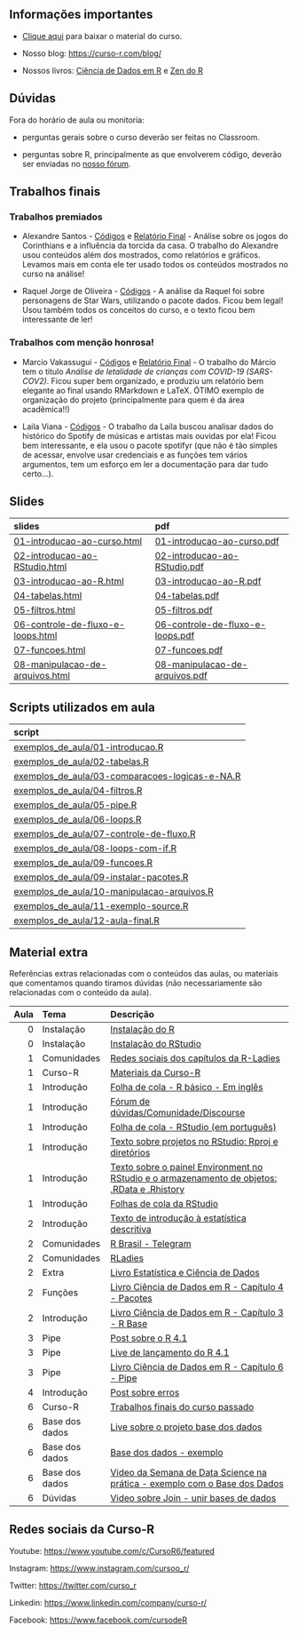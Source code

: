 
<!-- README.md is generated from README.Rmd. Please edit that file -->

## Informações importantes

-   [Clique
    aqui](https://github.com/curso-r/main-intro-programacao/raw/master/material_do_curso.zip)
    para baixar o material do curso.

-   Nosso blog: <https://curso-r.com/blog/>

-   Nossos livros: [Ciência de Dados em R](https://livro.curso-r.com/) e
    [Zen do R](https://curso-r.github.io/zen-do-r/)

## Dúvidas

Fora do horário de aula ou monitoria:

-   perguntas gerais sobre o curso deverão ser feitas no Classroom.

-   perguntas sobre R, principalmente as que envolverem código, deverão
    ser enviadas no [nosso fórum](https://discourse.curso-r.com/).

## Trabalhos finais

### Trabalhos premiados

-   Alexandre Santos -
    [Códigos](https://github.com/curso-r/202202-intro-programacao/tree/main/trabalhos_finais/Alexandre_Santos)
    e [Relatório
    Final](https://github.com/curso-r/202202-intro-programacao/blob/main/trabalhos_finais/Alexandre_Santos/A%20for%C3%A7a%20do%20povo.pdf) -
    Análise sobre os jogos do Corinthians e a influência da torcida da
    casa. O trabalho do Alexandre usou conteúdos além dos mostrados,
    como relatórios e gráficos. Levamos mais em conta ele ter usado
    todos os conteúdos mostrados no curso na análise!

-   Raquel Jorge de Oliveira -
    [Códigos](https://github.com/curso-r/202202-intro-programacao/tree/main/trabalhos_finais/Raquel_Jorge_de_Oliveira) -
    A análise da Raquel foi sobre personagens de Star Wars, utilizando o
    pacote dados. Ficou bem legal! Usou também todos os conceitos do
    curso, e o texto ficou bem interessante de ler!

### Trabalhos com menção honrosa!

-   Marcio Vakassugui -
    [Códigos](https://github.com/curso-r/202202-intro-programacao/tree/main/trabalhos_finais/Marcio_Vakassugui)
    e [Relatório
    Final](https://github.com/curso-r/202202-intro-programacao/blob/main/trabalhos_finais/Marcio_Vakassugui/manuscrito/trabalho_curso_r.pdf) -
    O trabalho do Márcio tem o titulo *Análise de letalidade de crianças
    com COVID-19 (SARS-COV2)*. Ficou super bem organizado, e produziu um
    relatório bem elegante ao final usando RMarkdown e LaTeX. ÓTIMO
    exemplo de organização do projeto (principalmente para quem é da
    área acadêmica!!)

-   Laila Viana -
    [Códigos](https://github.com/curso-r/202202-intro-programacao/tree/main/trabalhos_finais/Laila_Viana) -
    O trabalho da Laila buscou analisar dados do histórico do Spotify de
    músicas e artistas mais ouvidas por ela! Ficou bem interessante, e
    ela usou o pacote spotifyr (que não é tão simples de acessar,
    envolve usar credenciais e as funções tem vários argumentos, tem um
    esforço em ler a documentação para dar tudo certo…).

## Slides

| slides                                                                                                                         | pdf                                                                                                                          |
|:-------------------------------------------------------------------------------------------------------------------------------|:-----------------------------------------------------------------------------------------------------------------------------|
| [01-introducao-ao-curso.html](https://curso-r.github.io/main-intro-programacao/slides/01-introducao-ao-curso.html)             | [01-introducao-ao-curso.pdf](https://curso-r.github.io/main-intro-programacao/slides/01-introducao-ao-curso.pdf)             |
| [02-introducao-ao-RStudio.html](https://curso-r.github.io/main-intro-programacao/slides/02-introducao-ao-RStudio.html)         | [02-introducao-ao-RStudio.pdf](https://curso-r.github.io/main-intro-programacao/slides/02-introducao-ao-RStudio.pdf)         |
| [03-introducao-ao-R.html](https://curso-r.github.io/main-intro-programacao/slides/03-introducao-ao-R.html)                     | [03-introducao-ao-R.pdf](https://curso-r.github.io/main-intro-programacao/slides/03-introducao-ao-R.pdf)                     |
| [04-tabelas.html](https://curso-r.github.io/main-intro-programacao/slides/04-tabelas.html)                                     | [04-tabelas.pdf](https://curso-r.github.io/main-intro-programacao/slides/04-tabelas.pdf)                                     |
| [05-filtros.html](https://curso-r.github.io/main-intro-programacao/slides/05-filtros.html)                                     | [05-filtros.pdf](https://curso-r.github.io/main-intro-programacao/slides/05-filtros.pdf)                                     |
| [06-controle-de-fluxo-e-loops.html](https://curso-r.github.io/main-intro-programacao/slides/06-controle-de-fluxo-e-loops.html) | [06-controle-de-fluxo-e-loops.pdf](https://curso-r.github.io/main-intro-programacao/slides/06-controle-de-fluxo-e-loops.pdf) |
| [07-funcoes.html](https://curso-r.github.io/main-intro-programacao/slides/07-funcoes.html)                                     | [07-funcoes.pdf](https://curso-r.github.io/main-intro-programacao/slides/07-funcoes.pdf)                                     |
| [08-manipulacao-de-arquivos.html](https://curso-r.github.io/main-intro-programacao/slides/08-manipulacao-de-arquivos.html)     | [08-manipulacao-de-arquivos.pdf](https://curso-r.github.io/main-intro-programacao/slides/08-manipulacao-de-arquivos.pdf)     |

## Scripts utilizados em aula

| script                                                                                                                                                                   |
|:-------------------------------------------------------------------------------------------------------------------------------------------------------------------------|
| [exemplos_de_aula/01-introducao.R](https://raw.githubusercontent.com/curso-r/202202-intro-programacao/main/exemplos_de_aula/01-introducao.R)                             |
| [exemplos_de_aula/02-tabelas.R](https://raw.githubusercontent.com/curso-r/202202-intro-programacao/main/exemplos_de_aula/02-tabelas.R)                                   |
| [exemplos_de_aula/03-comparacoes-logicas-e-NA.R](https://raw.githubusercontent.com/curso-r/202202-intro-programacao/main/exemplos_de_aula/03-comparacoes-logicas-e-NA.R) |
| [exemplos_de_aula/04-filtros.R](https://raw.githubusercontent.com/curso-r/202202-intro-programacao/main/exemplos_de_aula/04-filtros.R)                                   |
| [exemplos_de_aula/05-pipe.R](https://raw.githubusercontent.com/curso-r/202202-intro-programacao/main/exemplos_de_aula/05-pipe.R)                                         |
| [exemplos_de_aula/06-loops.R](https://raw.githubusercontent.com/curso-r/202202-intro-programacao/main/exemplos_de_aula/06-loops.R)                                       |
| [exemplos_de_aula/07-controle-de-fluxo.R](https://raw.githubusercontent.com/curso-r/202202-intro-programacao/main/exemplos_de_aula/07-controle-de-fluxo.R)               |
| [exemplos_de_aula/08-loops-com-if.R](https://raw.githubusercontent.com/curso-r/202202-intro-programacao/main/exemplos_de_aula/08-loops-com-if.R)                         |
| [exemplos_de_aula/09-funcoes.R](https://raw.githubusercontent.com/curso-r/202202-intro-programacao/main/exemplos_de_aula/09-funcoes.R)                                   |
| [exemplos_de_aula/09-instalar-pacotes.R](https://raw.githubusercontent.com/curso-r/202202-intro-programacao/main/exemplos_de_aula/09-instalar-pacotes.R)                 |
| [exemplos_de_aula/10-manipulacao-arquivos.R](https://raw.githubusercontent.com/curso-r/202202-intro-programacao/main/exemplos_de_aula/10-manipulacao-arquivos.R)         |
| [exemplos_de_aula/11-exemplo-source.R](https://raw.githubusercontent.com/curso-r/202202-intro-programacao/main/exemplos_de_aula/11-exemplo-source.R)                     |
| [exemplos_de_aula/12-aula-final.R](https://raw.githubusercontent.com/curso-r/202202-intro-programacao/main/exemplos_de_aula/12-aula-final.R)                             |

## Material extra

Referências extras relacionadas com o conteúdos das aulas, ou materiais
que comentamos quando tiramos dúvidas (não necessariamente são
relacionadas com o conteúdo da aula).

| Aula | Tema           | Descrição                                                                                                                                                 |
|-----:|:---------------|:----------------------------------------------------------------------------------------------------------------------------------------------------------|
|    0 | Instalação     | [Instalação do R](https://livro.curso-r.com/1-1-instalacao-do-r.html)                                                                                     |
|    0 | Instalação     | [Instalação do RStudio](https://livro.curso-r.com/1-2-instalacao-do-rstudio.html)                                                                         |
|    1 | Comunidades    | [Redes sociais dos capítulos da R-Ladies](https://github.com/R-Ladies-Sao-Paulo/RLadies-Brasil/blob/master/README.md)                                     |
|    1 | Curso-R        | [Materiais da Curso-R](https://curso-r.com/material/)                                                                                                     |
|    1 | Introdução     | [Folha de cola - R básico - Em inglês](http://github.com/rstudio/cheatsheets/raw/master/base-r.pdf)                                                       |
|    1 | Introdução     | [Fórum de dúvidas/Comunidade/Discourse](https://discourse.curso-r.com/)                                                                                   |
|    1 | Introdução     | [Folha de cola - RStudio (em português)](https://github.com/rstudio/cheatsheets/raw/master/translations/portuguese/rstudio-IDE-cheatsheet-portuguese.pdf) |
|    1 | Introdução     | [Texto sobre projetos no RStudio: Rproj e diretórios](https://curso-r.github.io/zen-do-r/rproj-dir.html)                                                  |
|    1 | Introdução     | [Texto sobre o painel Environment no RStudio e o armazenamento de objetos: .RData e .Rhistory](https://curso-r.github.io/zen-do-r/rdata-rhistory.html)    |
|    1 | Introdução     | [Folhas de cola da RStudio](https://www.rstudio.com/resources/cheatsheets/)                                                                               |
|    2 | Introdução     | [Texto de introdução à estatística descritiva](https://escoladedados.org/tutoriais/analise-com-estatistica-descritiva-para-leigos/)                       |
|    2 | Comunidades    | [R Brasil - Telegram](https://t.me/rbrasiloficial)                                                                                                        |
|    2 | Comunidades    | [RLadies](https://github.com/R-Ladies-Sao-Paulo/RLadies-Brasil)                                                                                           |
|    2 | Extra          | [Livro Estatística e Ciência de Dados](https://www.ime.usp.br/~jmsinger/MAE0217/cdados2021out12.pdf)                                                      |
|    2 | Funções        | [Livro Ciência de Dados em R - Capítulo 4 - Pacotes](https://livro.curso-r.com/4-pacotes.html)                                                            |
|    2 | Introdução     | [Livro Ciência de Dados em R - Capítulo 3 - R Base](https://livro.curso-r.com/3-r-base.html)                                                              |
|    3 | Pipe           | [Post sobre o R 4.1](https://blog.curso-r.com/posts/2021-05-06-o-novo-pipe-esta-chegando/)                                                                |
|    3 | Pipe           | [Live de lançamento do R 4.1](https://www.youtube.com/watch?v=RPSLFU_5OGk&t=3225s)                                                                        |
|    3 | Pipe           | [Livro Ciência de Dados em R - Capítulo 6 - Pipe](https://livro.curso-r.com/6-pipe.html)                                                                  |
|    4 | Introdução     | [Post sobre erros](https://blog.curso-r.com/posts/2021-03-29-desvendando-erros/)                                                                          |
|    6 | Curso-R        | [Trabalhos finais do curso passado](https://curso-r.github.io/202102-intro-programacao/)                                                                  |
|    6 | Base dos dados | [Live sobre o projeto base dos dados](https://www.youtube.com/watch?v=8D4jK-YCxLU&t=3733s)                                                                |
|    6 | Base dos dados | [Base dos dados - exemplo](https://basedosdados.org/dataset/br-ana-atlas-esgotos/resource/3bcdcfe4-57e5-4860-b522-5f3f3f1cfcda)                           |
|    6 | Base dos dados | [Video da Semana de Data Science na prática - exemplo com o Base dos Dados](https://youtu.be/eEAd0PPqizE?t=7569)                                          |
|    6 | Dúvidas        | [Video sobre Join - unir bases de dados](https://www.youtube.com/watch?v=xnUo25VRH70&t=2s)                                                                |

## Redes sociais da Curso-R

Youtube: <https://www.youtube.com/c/CursoR6/featured>

Instagram: <https://www.instagram.com/cursoo_r/>

Twitter: <https://twitter.com/curso_r>

Linkedin: <https://www.linkedin.com/company/curso-r/>

Facebook: <https://www.facebook.com/cursodeR>
